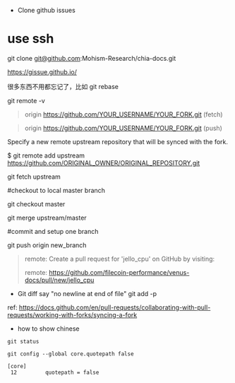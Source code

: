 * Clone github issues

# use ssh
git clone git@github.com:Mohism-Research/chia-docs.git 

https://gissue.github.io/

很多东西不用都忘记了，比如
git rebase

git remote -v

> origin  https://github.com/YOUR_USERNAME/YOUR_FORK.git (fetch)
 
> origin  https://github.com/YOUR_USERNAME/YOUR_FORK.git (push)

Specify a new remote upstream repository that will be synced with the fork.


$ git remote add upstream https://github.com/ORIGINAL_OWNER/ORIGINAL_REPOSITORY.git

git fetch upstream

#checkout to local master branch
 
git checkout master

git merge upstream/master

#commit and setup one branch

git push origin new_branch

> remote: Create a pull request for 'jello_cpu' on GitHub by visiting:
> 
> remote:      https://github.com/filecoin-performance/venus-docs/pull/new/jello_cpu



* Git diff say "no newline at end of file"
git add -p 

ref:
https://docs.github.com/en/pull-requests/collaborating-with-pull-requests/working-with-forks/syncing-a-fork



* how to show chinese

```shell
git status

git config --global core.quotepath false

[core]
 12         quotepath = false
```
